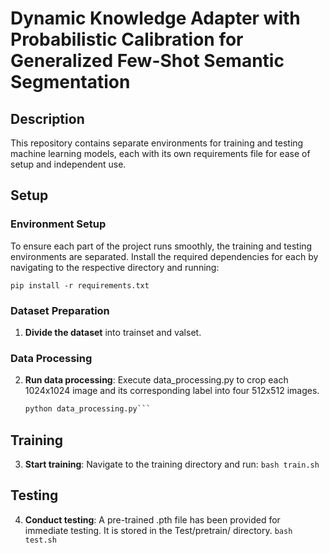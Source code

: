 # Dynamic Knowledge Adapter with Probabilistic Calibration for Generalized Few-Shot Semantic Segmentation

## Description
This repository contains separate environments for training and testing machine learning models, each with its own requirements file for ease of setup and independent use.

## Setup

### Environment Setup
To ensure each part of the project runs smoothly, the training and testing environments are separated. Install the required dependencies for each by navigating to the respective directory and running:

```pip install -r requirements.txt```

### Dataset Preparation
1. **Divide the dataset** into trainset and valset.

### Data Processing
2. **Run data processing**:
   Execute data_processing.py to crop each 1024x1024 image and its corresponding label into four 512x512 images.
   ```python
   python data_processing.py```

## Training
3. **Start training**:
   Navigate to the training directory and run:
   ```bash train.sh```

## Testing
4. **Conduct testing**:
   A pre-trained .pth file has been provided for immediate testing. It is stored in the Test/pretrain/ directory.
   ```bash test.sh```
